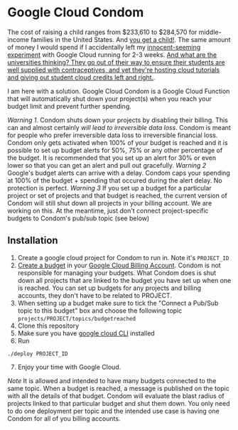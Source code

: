 # Google Cloud Condom

The cost of raising a child ranges from $233,610 to $284,570 for middle-income families in the United States. And [you get a child!](https://www.goodreads.com/book/show/10266902-selfish-reasons-to-have-more-kids). The same amount of money I would spend if I accidentally left my [innocent-seeming experiment](https://www.reddit.com/r/googlecloud/comments/14a3epc/post_mortem_how_i_was_charged_4000_eur_for/) with Google Cloud running for 2-3 weeks. [And what are the universities thinking? They go out of their way to ensure their students are well supplied with contraceptives, and yet they're hosting cloud tutorials and giving out student cloud credits left and right.](https://youtu.be/ii1jcLg-eIQ?t=988).

I am here with a solution. Google Cloud Condom is a Google Cloud Function that will automatically shut down your project(s) when you reach your budget limit and prevent further spending. 

*Warning 1*. Condom shuts down your projects by disabling their billing. This can and almost certainly *will lead to irreversible data loss*. Condom is meant for people who prefer irreversible data loss to irreversible financial loss. Condom only gets activated when 100% of your budget is reached and it is possible to set up budget alerts for 50%, 75% or any other percentage of the budget. It is recommended that you set up an alert for 30% or even lower so that you can get an alert and pull out gracefully.
*Warning 2* Google's budget alerts can arrive with a delay. Condom caps your spending at 100% of the budget + spending that occured during the alert delay. No protection is perfect.
*Warning 3* If you set up a budget for a particular project or set of projects and that budget is reached, the current version of Condom will still shut down all projects in your billing account. We are working on this. At the meantime, just don't connect project-specific budgets to Condom's pub/sub topic (see below)

## Installation

1. Create a google cloud project for Condom to run in. Note it's `PROJECT_ID`
2. [Create a budget](https://cloud.google.com/billing/docs/how-to/budgets) in your [Google Cloud Billing Account](https://console.cloud.google.com/billing). Condom is not responsible for managing your budgets. What Condom does is  shut down all projects that are linked to the budget you have set up when one is reached. You can set up budgets for any projects and billing accounts, they don't have to be related to PROJECT.
3. When setting up a budget make sure to tick the "Connect a Pub/Sub topic to this budget" box and choose the following topic `projects/PROJECT/topics/budgetreached`
4. Clone this repository
5. Make sure you have [google cloud CLI](https://cloud.google.com/sdk/docs/install) installed
6. Run

```
./deploy PROJECT_ID
```

7. Enjoy your time with Google Cloud.

*Note* It is allowed and intended to have many budgets connected to the same topic. When a budget is reached, a message is published on the topic with all the details of that budget. Condom will evaluate the blast radius of projects linked to that particular budget and shut them down. You only need to do one deployment per topic and the intended use case is having one Condom for all of you billing accounts.
